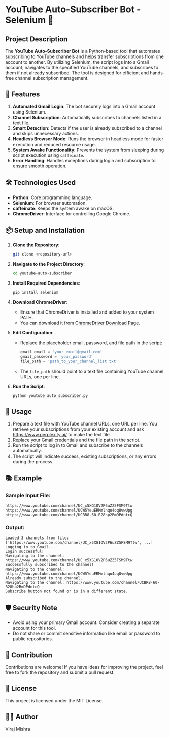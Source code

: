 # YouTube Auto-Subscriber Bot - Selenium 🎥

## Project Description

The **YouTube Auto-Subscriber Bot** is a Python-based tool that automates subscribing to YouTube channels and helps transfer subscriptions from one account to another. By utilizing Selenium, the script logs into a Gmail account, navigates to the specified YouTube channels, and subscribes to them if not already subscribed. The tool is designed for efficient and hands-free channel subscription management.

## 🚀 Features

1. **Automated Gmail Login**: The bot securely logs into a Gmail account using Selenium.
2. **Channel Subscription**: Automatically subscribes to channels listed in a text file.
3. **Smart Detection**: Detects if the user is already subscribed to a channel and skips unnecessary actions.
4. **Headless Browser Mode**: Runs the browser in headless mode for faster execution and reduced resource usage.
5. **System Awake Functionality**: Prevents the system from sleeping during script execution using `caffeinate`.
6. **Error Handling**: Handles exceptions during login and subscription to ensure smooth operation.

## 🛠️ Technologies Used

- **Python**: Core programming language.
- **Selenium**: For browser automation.
- **caffeinate**: Keeps the system awake on macOS.
- **ChromeDriver**: Interface for controlling Google Chrome.

## 📦 Setup and Installation

1. **Clone the Repository**:
    ```bash
    git clone <repository-url>
    ```
2. **Navigate to the Project Directory**:
    ```bash
    cd youtube-auto-subscriber
    ```
3. **Install Required Dependencies**:
    ```bash
    pip install selenium
    ```
4. **Download ChromeDriver**:
   - Ensure that ChromeDriver is installed and added to your system PATH.
   - You can download it from [ChromeDriver Download Page](https://chromedriver.chromium.org/downloads).

5. **Edit Configuration**:
    - Replace the placeholder email, password, and file path in the script:
      ```python
      gmail_email = 'your_email@gmail.com'
      gmail_password = 'your_password'
      file_path = 'path_to_your_channel_list.txt'
      ```
    - The `file_path` should point to a text file containing YouTube channel URLs, one per line.

6. **Run the Script**:
    ```bash
    python youtube_auto_subscriber.py
    ```

## 📝 Usage

1. Prepare a text file with YouTube channel URLs, one URL per line. You retrieve your subscriptions from your existing account and ask https://www.perplexity.ai/ to make the text file. 
2. Replace your Gmail credentials and the file path in the script.
3. Run the script to log in to Gmail and subscribe to the channels automatically.
4. The script will indicate success, existing subscriptions, or any errors during the process.

## 📚 Example

### Sample Input File:
```
https://www.youtube.com/channel/UC_x5XG1OV2P6uZZ5FSM9Ttw
https://www.youtube.com/channel/UCW5YeuERMmlnqo4oq8vwUpg
https://www.youtube.com/channel/UCBR8-60-B28hp2BmDPdntcQ
```

### Output:
```
Loaded 3 channels from file: ['https://www.youtube.com/channel/UC_x5XG1OV2P6uZZ5FSM9Ttw', ...]
Logging in to Gmail...
Login successful!
Navigating to the channel: https://www.youtube.com/channel/UC_x5XG1OV2P6uZZ5FSM9Ttw
Successfully subscribed to the channel!
Navigating to the channel: https://www.youtube.com/channel/UCW5YeuERMmlnqo4oq8vwUpg
Already subscribed to the channel.
Navigating to the channel: https://www.youtube.com/channel/UCBR8-60-B28hp2BmDPdntcQ
Subscribe button not found or is in a different state.
```

## 🛡️ Security Note

- Avoid using your primary Gmail account. Consider creating a separate account for this tool.
- Do not share or commit sensitive information like email or password to public repositories.

## 🤝 Contribution

Contributions are welcome! If you have ideas for improving the project, feel free to fork the repository and submit a pull request.

## 📝 License

This project is licensed under the MIT License.

## 👨‍💻 Author

Viraj Mishra

